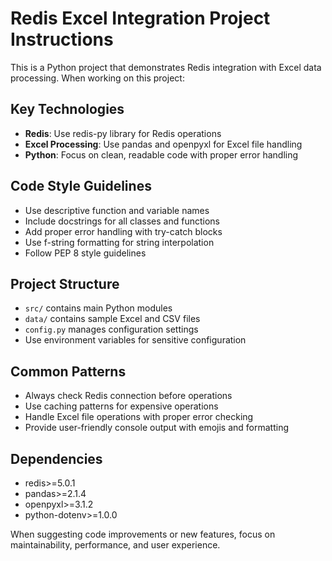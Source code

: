 <!-- Use this file to provide workspace-specific custom instructions to Copilot. For more details, visit https://code.visualstudio.com/docs/copilot/copilot-customization#_use-a-githubcopilotinstructionsmd-file -->

# Redis Excel Integration Project Instructions

This is a Python project that demonstrates Redis integration with Excel data processing. When working on this project:

## Key Technologies
- **Redis**: Use redis-py library for Redis operations
- **Excel Processing**: Use pandas and openpyxl for Excel file handling
- **Python**: Focus on clean, readable code with proper error handling

## Code Style Guidelines
- Use descriptive function and variable names
- Include docstrings for all classes and functions
- Add proper error handling with try-catch blocks
- Use f-string formatting for string interpolation
- Follow PEP 8 style guidelines

## Project Structure
- `src/` contains main Python modules
- `data/` contains sample Excel and CSV files
- `config.py` manages configuration settings
- Use environment variables for sensitive configuration

## Common Patterns
- Always check Redis connection before operations
- Use caching patterns for expensive operations
- Handle Excel file operations with proper error checking
- Provide user-friendly console output with emojis and formatting

## Dependencies
- redis>=5.0.1
- pandas>=2.1.4
- openpyxl>=3.1.2
- python-dotenv>=1.0.0

When suggesting code improvements or new features, focus on maintainability, performance, and user experience.
